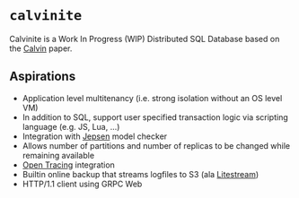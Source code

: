 # `calvinite`

Calvinite is a Work In Progress (WIP) Distributed SQL Database based on
the [Calvin](http://cs.yale.edu/homes/thomson/publications/calvin-sigmod12.pdf) paper.

## Aspirations

- Application level multitenancy (i.e. strong isolation without an OS level VM)
- In addition to SQL, support user specified transaction logic via scripting language (e.g. JS, Lua, ...)
- Integration with [Jepsen](https://github.com/jepsen-io/jepsen) model checker
- Allows number of partitions and number of replicas to be changed while remaining available
- [Open Tracing](https://opentracing.io/) integration
- Builtin online backup that streams logfiles to S3 (ala [Litestream](https://litestream.io/))
- HTTP/1.1 client using GRPC Web
